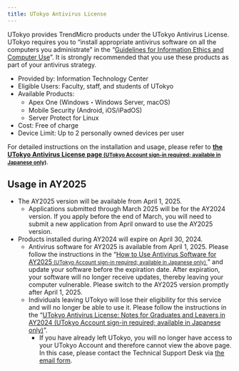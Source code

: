 ```yaml
---
title: UTokyo Antivirus License
---
```


UTokyo provides TrendMicro products under the UTokyo Antivirus License. UTokyo requires you to “install appropriate antivirus software on all the computers you administrate” in the “[Guidelines for Information Ethics and Computer Use](https://www.u-tokyo.ac.jp/content/400156696.pdf)”. It is strongly recommended that you use these products as part of your antivirus strategy.

* Provided by: Information Technology Center
* Eligible Users: Faculty, staff, and students of UTokyo
* Available Products:
  * Apex One (Windows・Windows Server, macOS)
  * Mobile Security (Android, iOS/iPadOS)
  * Server Protect for Linux
* Cost: Free of charge
* Device Limit: Up to 2 personally owned devices per user

For detailed instructions on the installation and usage, please refer to **[the UTokyo Antivirus License page <small>(UTokyo Account sign-in required; available in Japanese only)</small>](https://univtokyo.sharepoint.com/:u:/s/antivirus/EZ3Qvmj4LLROlck10EyiwBsBts0PVpjPCZ_qgF6YLJ3ULA)**.

## Usage in AY2025

- The AY2025 version will be available from April 1, 2025.
  - Applications submitted through March 2025 will be for the AY2024 version. If you apply before the end of March, you will need to submit a new application from April onward to use the AY2025 version.
- Products installed during AY2024 will expire on April 30, 2024.
    - Antivirus software for AY2025 is available from April 1, 2025. Please follow the instructions in the “[How to Use Antivirus Software for AY2025<small> (UTokyo Account sign-in required; available in Japanese only) </small>](https://univtokyo.sharepoint.com/:u:/s/antivirus/EYbM3GhwjNZMpIxtc6Hzv0oBZZ6YipGL_VCRhqhOcAPV_A)” and update your software before the expiration date. After expiration, your software will no longer receive updates, thereby leaving your computer vulnerable. Please switch to the AY2025 version promptly after April 1, 2025.
    - Individuals leaving UTokyo will lose their eligibility for this service and will no longer be able to use it. Please follow the instructions in the “[UTokyo Antivirus License: Notes for Graduates and Leavers in AY2024 (UTokyo Account sign-in required; available in Japanese only)](https://univtokyo.sharepoint.com/:u:/s/antivirus/EWHWpO6rbANMnCDH3xtWQjcBtgwnBZ4G9KgIei0VlVSxtA)”.
       - If you have already left UTokyo, you will no longer have access to your UTokyo Account and therefore cannot view the above page. In this case, please contact the Technical Support Desk via [the email form](/en/support/#email-form).